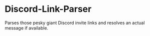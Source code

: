 # Discord-Link-Parser
Parses those pesky giant Discord invite links and resolves an actual message if available.
